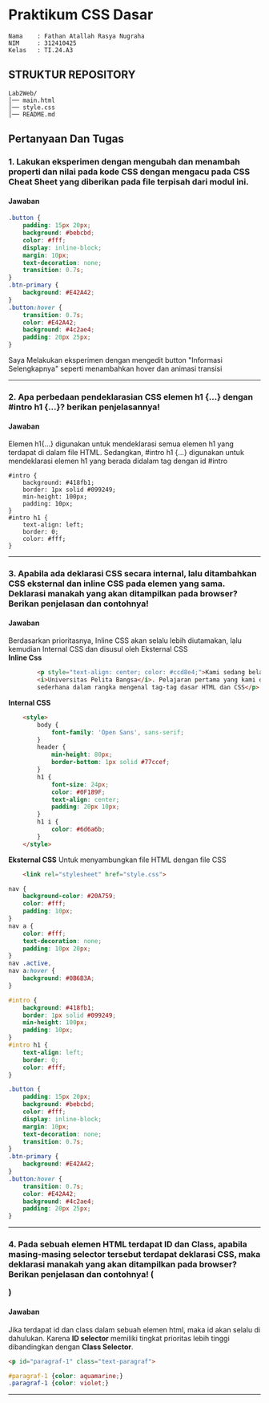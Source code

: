# Praktikum CSS Dasar

```
Nama    : Fathan Atallah Rasya Nugraha
NIM     : 312410425
Kelas   : TI.24.A3
```

## STRUKTUR REPOSITORY
```
Lab2Web/
│── main.html
│── style.css
│── README.md
```

## Pertanyaan Dan Tugas
### 1. Lakukan eksperimen dengan mengubah dan menambah properti dan nilai pada kode CSS dengan mengacu pada CSS Cheat Sheet yang diberikan pada file terpisah dari modul ini.
#### Jawaban
```css
.button {
    padding: 15px 20px;
    background: #bebcbd;
    color: #fff;
    display: inline-block;
    margin: 10px;
    text-decoration: none;
    transition: 0.7s;
}
.btn-primary {
    background: #E42A42;
}
.button:hover {
    transition: 0.7s;
    color: #E42A42;
    background: #4c2ae4;
    padding: 20px 25px;
}
```
Saya Melakukan eksperimen dengan mengedit button "Informasi Selengkapnya" seperti menambahkan hover dan animasi transisi

---

### 2. Apa perbedaan pendeklarasian CSS elemen h1 {...} dengan #intro h1 {...}? berikan penjelasannya!
#### Jawaban
Elemen h1{...} digunakan untuk mendeklarasi semua elemen h1 yang terdapat di dalam file HTML. Sedangkan, #intro h1 {...}
digunakan untuk mendeklarasi elemen h1 yang berada didalam tag dengan id #intro
```
#intro {
    background: #418fb1;
    border: 1px solid #099249;
    min-height: 100px;
    padding: 10px;
}
#intro h1 {
    text-align: left;
    border: 0;
    color: #fff;
}
```

---

### 3. Apabila ada deklarasi CSS secara internal, lalu ditambahkan CSS eksternal dan inline CSS pada elemen yang sama. Deklarasi manakah yang akan ditampilkan pada browser? Berikan penjelasan dan contohnya!
#### Jawaban
Berdasarkan prioritasnya, Inline CSS akan selalu lebih diutamakan, lalu kemudian Internal CSS dan disusul oleh Eksternal CSS <br>
**Inline Css**
```html
        <p style="text-align: center; color: #ccd8e4;">Kami sedang belajar HTML dan CSS dasar, pada mata kuliah <b>Pemrograman Web</b> di
        <i>Universitas Pelita Bangsa</i>. Pelajaran pertama yang kami dapat adalah membuat tampilan web
        sederhana dalam rangka mengenal tag-tag dasar HTML dan CSS</p>
```
**Internal CSS**
```html
    <style>
        body {
            font-family: 'Open Sans', sans-serif;
        }
        header {
            min-height: 80px;
            border-bottom: 1px solid #77ccef;
        }
        h1 {
            font-size: 24px;
            color: #0F189F;
            text-align: center;
            padding: 20px 10px;
        }
        h1 i {
            color: #6d6a6b;
        }
    </style>
```
**Eksternal CSS**
Untuk menyambungkan file HTML dengan file CSS
```html
    <link rel="stylesheet" href="style.css">
```
```css
nav {
    background-color: #20A759;
    color: #fff;
    padding: 10px;
}
nav a {
    color: #fff;
    text-decoration: none;
    padding: 10px 20px;
}
nav .active,
nav a:hover {
    background: #0B6B3A;
}

#intro {
    background: #418fb1;
    border: 1px solid #099249;
    min-height: 100px;
    padding: 10px;
}
#intro h1 {
    text-align: left;
    border: 0;
    color: #fff;
}

.button {
    padding: 15px 20px;
    background: #bebcbd;
    color: #fff;
    display: inline-block;
    margin: 10px;
    text-decoration: none;
    transition: 0.7s;
}
.btn-primary {
    background: #E42A42;
}
.button:hover {
    transition: 0.7s;
    color: #E42A42;
    background: #4c2ae4;
    padding: 20px 25px;
}
```

---

### 4. Pada sebuah elemen HTML terdapat ID dan Class, apabila masing-masing selector tersebut terdapat deklarasi CSS, maka deklarasi manakah yang akan ditampilkan pada browser? Berikan penjelasan dan contohnya! ( <p id="paragraf-1" class="text-paragraf"> )
#### Jawaban
Jika terdapat id dan class dalam sebuah elemen html, maka id akan selalu di dahulukan. Karena **ID selector** memiliki tingkat prioritas lebih tinggi dibandingkan
dengan **Class Selector**.
```html
<p id="paragraf-1" class="text-paragraf">
```
```css
#paragraf-1 {color: aquamarine;}
.paragraf-1 {color: violet;}
```

---
